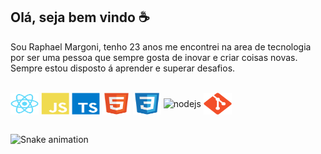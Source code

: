  ## Olá, seja bem vindo ☕

Sou Raphael Margoni, tenho 23 anos me encontrei na area de tecnologia por ser uma pessoa que sempre gosta de inovar e criar coisas novas. Sempre estou disposto á aprender e superar desafios.


<div valign="top"><br>
  <img align="center" alt="React" height="35" width="45" src="https://raw.githubusercontent.com/devicons/devicon/master/icons/react/react-original.svg">
  <img align="center" alt="Js" height="35" width="45" src="https://raw.githubusercontent.com/devicons/devicon/master/icons/javascript/javascript-plain.svg">
    <img align="center" alt="Js" height="35" width="45" src="https://raw.githubusercontent.com/devicons/devicon/master/icons/typescript/typescript-original.svg">
  <img align="center" alt="HTML" height="35" width="45" src="https://raw.githubusercontent.com/devicons/devicon/master/icons/html5/html5-original.svg">
  <img align="center" alt="CSS" height="35" width="45" src="https://raw.githubusercontent.com/devicons/devicon/master/icons/css3/css3-original.svg">
  <img align="center" alt="nodejs" height="35" width="45" src="https://cdn.worldvectorlogo.com/logos/nodejs-icon.svg">
  <img align="center" alt="git" height="35" width="45" src="https://raw.githubusercontent.com/devicons/devicon/master/icons/git/git-original.svg">
</div><br>


![Snake animation](https://github.com/danielbped/danielbped/blob/output/github-contribution-grid-snake.svg)

<!--
## **Ferramentas e Tecnologias**

### Linguagens de programação 
 

### Frameworks
 <p>
  <a href= "https://getbootstrap.com/"><img alt="Bootstrap badge" src="https://github.com/LivioAlvarenga/LivioAlvarenga/blob/main/files/bootstrap-badge.svg"></a>
  <a href= "https://www.fastify.io/"><img alt="Fastify badge" src="https://raw.githubusercontent.com/LivioAlvarenga/LivioAlvarenga/2467074c4c912dd04b12bcee1076cb5ca7ba9eaf/files/fastify-badge.svg"></a>
  <a href= "https://kivy.org/"><img alt="Kivy badge" src="https://github.com/LivioAlvarenga/LivioAlvarenga/blob/main/files/kivy-badge.svg"></a>
  <a href= "https://kivymd.readthedocs.io/en/1.1.1/#"><img alt="KivyMD badge" src="https://github.com/LivioAlvarenga/LivioAlvarenga/blob/main/files/kivymd-badge.svg"></a>
  <a href= "https://nextjs.org/"><img alt="Next.js badge" src="https://github.com/LivioAlvarenga/LivioAlvarenga/blob/main/files/nextjs-badge.svg"></a>
  <a href= "https://reactjs.org/"><img alt="React badge" src="https://github.com/LivioAlvarenga/LivioAlvarenga/blob/main/files/react-badge.svg"></a>
 </p>
 
### Testes
 <p>
  <a href= "https://github.com/LivioAlvarenga/API-Rest-Node-SOLID/actions"><img alt="badge github actions" src="https://raw.githubusercontent.com/LivioAlvarenga/LivioAlvarenga/7f97047760406ed30c106dcf1114a674914da66b/files/github-actions-badge.svg"></a>
  <a href= "https://vitest.dev/"><img alt="Vitest Badge" src="https://raw.githubusercontent.com/LivioAlvarenga/LivioAlvarenga/28993b470420f2c44db532b4e6e662e60a186954/files/vitest-badge.svg"></a>
 </p>
 
### Banco de dados 
 <p>
  <a href= "https://knexjs.org/" target="_blank" rel="noopener noreferrer"><img alt="KnexJs badge" src="https://raw.githubusercontent.com/LivioAlvarenga/LivioAlvarenga/57d2e9290214202d93a058e2725693cd2fed8ac5/files/knex-badge.svg"></a>
  <a href= "https://www.prisma.io/"><img alt="Prisma badge" src="https://raw.githubusercontent.com/LivioAlvarenga/LivioAlvarenga/ef5ebd0021ccb0a8d244f5636b2b238ab0af09e7/files/prisma-badge.svg"></a>
  <a href= "https://www.mysql.com/"><img alt="MySQL badge" src="https://raw.githubusercontent.com/LivioAlvarenga/LivioAlvarenga/d7f6873e652db237a89583607eb70757ebaaa6d1/files/mysql-badge.svg"></a>
  <a href= "https://www.postgresql.org/"><img alt="Postgresql badge" src="https://raw.githubusercontent.com/LivioAlvarenga/LivioAlvarenga/67d2d98f96b1bf7a28a8fdce2d4fe7097fc4c4f7/files/postgresql-badge.svg"></a>
  <a href= "https://www.sqlite.org/index.html" target="_blank" rel="noopener noreferrer"><img alt="SQLite badge" src="https://raw.githubusercontent.com/LivioAlvarenga/LivioAlvarenga/67d2d98f96b1bf7a28a8fdce2d4fe7097fc4c4f7/files/sqlite-badge.svg"></a>
 </p>
 
### Bibliotecas

 
### Plataformas

 
### Ferramentas


<!--
**raphasm/raphasm** is a ✨ _special_ ✨ repository because its `README.md` (this file) appears on your GitHub profile.

Here are some ideas to get you started:

- 🔭 I’m currently working on ...
- 🌱 I’m currently learning ...
- 👯 I’m looking to collaborate on ...
- 🤔 I’m looking for help with ...
- 💬 Ask me about ...
- 📫 How to reach me: ...
- 😄 Pronouns: ...
- ⚡ Fun fact: ...
-->
